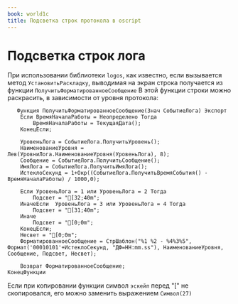 ```yaml
---
book: world1c
title: Подсветка строк протокола в oscript
---
```


# Подсветка строк лога

При использовании библиотеки `logos`, как известно, если вызывается метод `УстановитьРаскладку`, выводимая на экран строка получается из функции `ПолучитьФорматированноеСообщение`
В этой функции строки можно раскрасить, в зависимости от уровня протокола:

```bsl
   Функция ПолучитьФорматированноеСообщение(Знач СобытиеЛога) Экспорт
	Если ВремяНачалаРаботы = Неопределено Тогда
		ВремяНачалаРаботы = ТекущаяДата();
	КонецЕсли;

	УровеньЛога = СобытиеЛога.ПолучитьУровень();
	НаименованиеУровня = Лев(УровниЛога.НаименованиеУровня(УровеньЛога), 8);
	Сообщение = СобытиеЛога.ПолучитьСообщение();
	ИмяЛога = СобытиеЛога.ПолучитьИмяЛога();
	ИстеклоСекунд = 1+Окр((СобытиеЛога.ПолучитьВремяСобытия() - ВремяНачалаРаботы) / 1000,0);

	Если УровеньЛога = 1 или УровеньЛога = 2 Тогда
		Подсвет = "[32;40m";
	ИначеЕсли  УровеньЛога = 3 или УровеньЛога = 4 Тогда
		Подсвет = "[31;40m";
	Иначе
		Подсвет = "[0;0m";
	КонецЕсли;
	Несвет = "[0;0m";
	ФорматированноеСообщение = СтрШаблон("%1 %2 - %4%3%5", Формат('00010101'+ИстеклоСекунд, "ДФ=HH:mm.ss"), НаименованиеУровня, Сообщение, Подсвет, Несвет);

	Возврат ФорматированноеСообщение;
КонецФункции
```

Если при копировании функции символ `эскейп` перед "[" не скопировался, его можно заменить выражением `Символ(27)`

